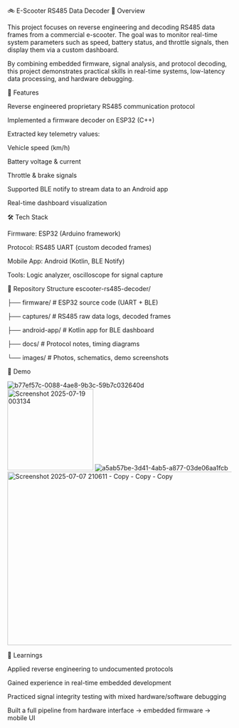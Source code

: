 🚲 E-Scooter RS485 Data Decoder
📌 Overview

This project focuses on reverse engineering and decoding RS485 data frames from a commercial e-scooter. The goal was to monitor real-time system parameters such as speed, battery status, and throttle signals, then display them via a custom dashboard.

By combining embedded firmware, signal analysis, and protocol decoding, this project demonstrates practical skills in real-time systems, low-latency data processing, and hardware debugging.

🔧 Features

Reverse engineered proprietary RS485 communication protocol

Implemented a firmware decoder on ESP32 (C++)

Extracted key telemetry values:

Vehicle speed (km/h)

Battery voltage & current

Throttle & brake signals

Supported BLE notify to stream data to an Android app

Real-time dashboard visualization

🛠️ Tech Stack

Firmware: ESP32 (Arduino framework)

Protocol: RS485 UART (custom decoded frames)

Mobile App: Android (Kotlin, BLE Notify)

Tools: Logic analyzer, oscilloscope for signal capture

📂 Repository Structure
escooter-rs485-decoder/


├── firmware/         # ESP32 source code (UART + BLE)

├── captures/         # RS485 raw data logs, decoded frames

├── android-app/      # Kotlin app for BLE dashboard

├── docs/             # Protocol notes, timing diagrams

└── images/           # Photos, schematics, demo screenshots

📸 Demo

![b77ef57c-0088-4ae8-9b3c-59b7c032640d](https://github.com/user-attachments/assets/5923353c-8529-4eac-a77f-7ff8662e99e8)
<img width="193" height="183" alt="Screenshot 2025-07-19 003134" src="https://github.com/user-attachments/assets/16d98935-5854-4e6d-936f-558953e72f1b" />
![a5ab57be-3d41-4ab5-a877-03de06aa1fcb](https://github.com/user-attachments/assets/99e1f9af-b47b-489b-ab96-cb49e81e03f9)
<img width="1227" height="390" alt="Screenshot 2025-07-07 210611 - Copy - Copy - Copy" src="https://github.com/user-attachments/assets/ed095427-aada-433f-bf04-894538500513" />


📖 Learnings

Applied reverse engineering to undocumented protocols

Gained experience in real-time embedded development

Practiced signal integrity testing with mixed hardware/software debugging

Built a full pipeline from hardware interface → embedded firmware → mobile UI
